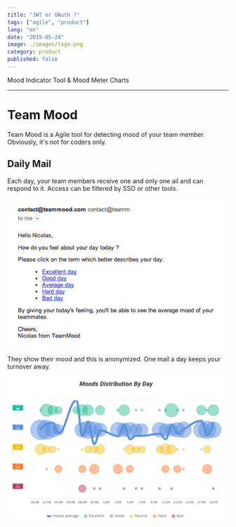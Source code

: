 ```yaml
---
title: "JWT or OAuth ?"
tags: ["agile", "product"]
lang: "en"
date: "2019-05-24"
image: ./images/logo.png
category: product
published: false
---
```


Mood Indicator Tool & Mood Meter Charts

---

# Team Mood

Team Mood is a Agile tool for detecting mood of your team member. Obviously, it's not
for coders only.

## Daily Mail

Each day, your team members receive one and only one ail and can respond to it.
Access can be filtered by SSO or other tools.

![One mail a day](./images/mail.png)

They show their mood and this is anonymized. One mail a day keeps your turnover away.

![Manager display](./images/distribution.png)
